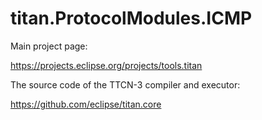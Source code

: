 # titan.ProtocolModules.ICMP

Main project page:

https://projects.eclipse.org/projects/tools.titan

The source code of the TTCN-3 compiler and executor:

https://github.com/eclipse/titan.core

